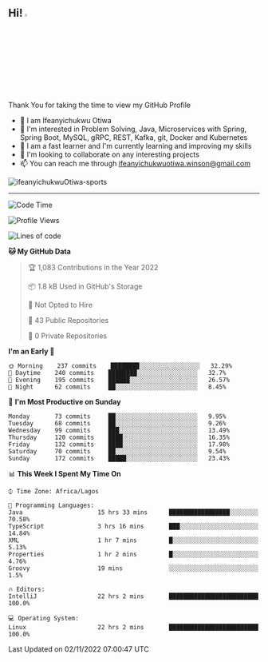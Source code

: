 <!-- BLOG-POST-LIST:START --><!-- BLOG-POST-LIST:END -->

## Hi! <img src="https://media.giphy.com/media/hvRJCLFzcasrR4ia7z/giphy.gif" width="4%"> 

Thank You for taking the time to view my GitHub Profile

- 👋 I am Ifeanyichukwu Otiwa
- 👀 I'm interested in Problem Solving, Java, Microservices with Spring, Spring Boot, MySQL, gRPC, REST, Kafka, git, Docker and Kubernetes
- 🌱 I am a fast learner and I'm currently learning and improving my skills
- 💞️ I'm looking to collaborate on any interesting projects
- 📫 You can reach me through ifeanyichukwuotiwa.winson@gmail.com

<p align="left" marginTop="10px"> <img src="https://komarev.com/ghpvc/?username=ifeanyichukwuOtiwa-sports&label=Profile%20views&color=0e75b6&style=for-the-badge" alt="ifeanyichukwuOtiwa-sports" /> </p>

***

<!--START_SECTION:waka-->
![Code Time](http://img.shields.io/badge/Code%20Time-783%20hrs%2020%20mins-blue)

![Profile Views](http://img.shields.io/badge/Profile%20Views-89-blue)

![Lines of code](https://img.shields.io/badge/From%20Hello%20World%20I%27ve%20Written-42%20Thousand%20lines%20of%20code-blue)

**🐱 My GitHub Data** 

> 🏆 1,083 Contributions in the Year 2022
 > 
> 📦 1.8 kB Used in GitHub's Storage 
 > 
> 🚫 Not Opted to Hire
 > 
> 📜 43 Public Repositories 
 > 
> 🔑 0 Private Repositories  
 > 
**I'm an Early 🐤** 

```text
🌞 Morning    237 commits    ████████░░░░░░░░░░░░░░░░░   32.29% 
🌆 Daytime    240 commits    ████████░░░░░░░░░░░░░░░░░   32.7% 
🌃 Evening    195 commits    ██████░░░░░░░░░░░░░░░░░░░   26.57% 
🌙 Night      62 commits     ██░░░░░░░░░░░░░░░░░░░░░░░   8.45%

```
📅 **I'm Most Productive on Sunday** 

```text
Monday       73 commits     ██░░░░░░░░░░░░░░░░░░░░░░░   9.95% 
Tuesday      68 commits     ██░░░░░░░░░░░░░░░░░░░░░░░   9.26% 
Wednesday    99 commits     ███░░░░░░░░░░░░░░░░░░░░░░   13.49% 
Thursday     120 commits    ████░░░░░░░░░░░░░░░░░░░░░   16.35% 
Friday       132 commits    ████░░░░░░░░░░░░░░░░░░░░░   17.98% 
Saturday     70 commits     ██░░░░░░░░░░░░░░░░░░░░░░░   9.54% 
Sunday       172 commits    █████░░░░░░░░░░░░░░░░░░░░   23.43%

```


📊 **This Week I Spent My Time On** 

```text
⌚︎ Time Zone: Africa/Lagos

💬 Programming Languages: 
Java                     15 hrs 33 mins      █████████████████░░░░░░░░   70.58% 
TypeScript               3 hrs 16 mins       ███░░░░░░░░░░░░░░░░░░░░░░   14.84% 
XML                      1 hr 7 mins         █░░░░░░░░░░░░░░░░░░░░░░░░   5.13% 
Properties               1 hr 2 mins         █░░░░░░░░░░░░░░░░░░░░░░░░   4.76% 
Groovy                   19 mins             ░░░░░░░░░░░░░░░░░░░░░░░░░   1.5%

🔥 Editors: 
IntelliJ                 22 hrs 2 mins       █████████████████████████   100.0%

💻 Operating System: 
Linux                    22 hrs 2 mins       █████████████████████████   100.0%

```


 Last Updated on 02/11/2022 07:00:47 UTC
<!--END_SECTION:waka-->

<!--
<p align="center">
![trophy](https://github-profile-trophy.vercel.app/?username=ifeanyichukwuOtiwa-sports&theme=onedark) (https://github.com/ryo-ma/github-profile-trophy)
</p>
-->

<!---
ifeanyi-otiwa/ifeanyi-otiwa is a ✨ special ✨ repository because its `README.md` (this file) appears on your GitHub profile.
You can click the Preview link to take a look at your changes.
--->
